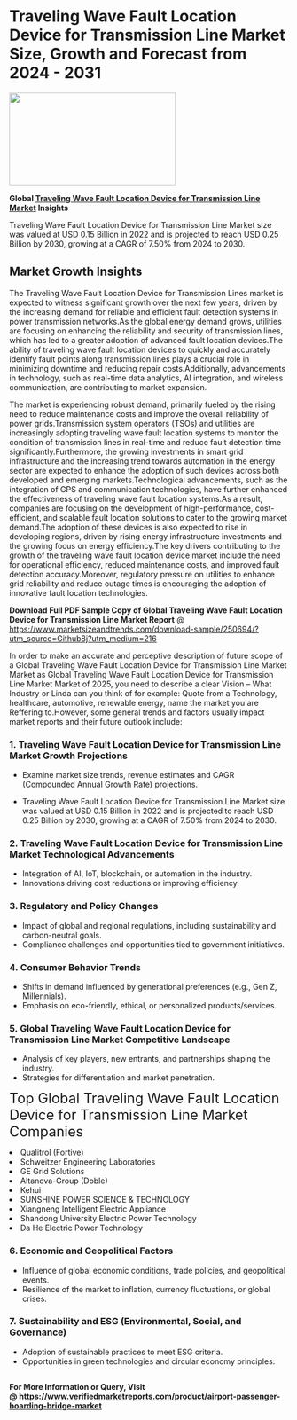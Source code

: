<H1>Traveling Wave Fault Location Device for Transmission Line Market Size, Growth and Forecast from 2024 - 2031</H1><img class="aligncenter size-medium wp-image-584254" src="https://thirdeyenews.in/wp-content/uploads/2024/09/Global-Market-Research-300x168.jpeg" alt="" width="300" height="168" /><p><strong>Global&nbsp;<a href="https://www.marketsizeandtrends.com/download-sample/250694/?utm_source=Github8j?utm_medium=216">Traveling Wave Fault Location Device for Transmission Line Market</a> Insights</strong></p><p>Traveling Wave Fault Location Device for Transmission Line Market size was valued at USD 0.15 Billion in 2022 and is projected to reach USD 0.25 Billion by 2030, growing at a CAGR of 7.50% from 2024 to 2030.</p><p><h2>Market Growth Insights</h2> <p>The Traveling Wave Fault Location Device for Transmission Lines market is expected to witness significant growth over the next few years, driven by the increasing demand for reliable and efficient fault detection systems in power transmission networks.As the global energy demand grows, utilities are focusing on enhancing the reliability and security of transmission lines, which has led to a greater adoption of advanced fault location devices.The ability of traveling wave fault location devices to quickly and accurately identify fault points along transmission lines plays a crucial role in minimizing downtime and reducing repair costs.Additionally, advancements in technology, such as real-time data analytics, AI integration, and wireless communication, are contributing to market expansion.</p> <p>The market is experiencing robust demand, primarily fueled by the rising need to reduce maintenance costs and improve the overall reliability of power grids.Transmission system operators (TSOs) and utilities are increasingly adopting traveling wave fault location systems to monitor the condition of transmission lines in real-time and reduce fault detection time significantly.Furthermore, the growing investments in smart grid infrastructure and the increasing trend towards automation in the energy sector are expected to enhance the adoption of such devices across both developed and emerging markets.Technological advancements, such as the integration of GPS and communication technologies, have further enhanced the effectiveness of traveling wave fault location systems.As a result, companies are focusing on the development of high-performance, cost-efficient, and scalable fault location solutions to cater to the growing market demand.The adoption of these devices is also expected to rise in developing regions, driven by rising energy infrastructure investments and the growing focus on energy efficiency.The key drivers contributing to the growth of the traveling wave fault location device market include the need for operational efficiency, reduced maintenance costs, and improved fault detection accuracy.Moreover, regulatory pressure on utilities to enhance grid reliability and reduce outage times is encouraging the adoption of innovative fault location technologies.</p> <p><span class=""><strong>Download Full PDF Sample Copy of Global Traveling Wave Fault Location Device for Transmission Line Market Report</strong> @ <a href="https://www.marketsizeandtrends.com/download-sample/250694/?utm_source=Github8j?utm_medium=216" target="_blank">https://www.marketsizeandtrends.com/download-sample/250694/?utm_source=Github8j?utm_medium=216</a></span></p><p>In order to make an accurate and perceptive description of future scope of a Global&nbsp;Traveling Wave Fault Location Device for Transmission Line Market Market as Global&nbsp;Traveling Wave Fault Location Device for Transmission Line Market Market of 2025, you need to describe a clear Vision &ndash; What Industry or Linda can you think of for example: Quote from a Technology, healthcare, automotive, renewable energy, name the market you are Reffering to.However, some general trends and factors usually impact market reports and their future outlook include:</p><h3>1.&nbsp;<strong>Traveling Wave Fault Location Device for Transmission Line Market Growth Projections</strong></h3><ul><li>Examine market size trends, revenue estimates and CAGR (Compounded Annual Growth Rate) projections.</li><li><p>Traveling Wave Fault Location Device for Transmission Line Market size was valued at USD 0.15 Billion in 2022 and is projected to reach USD 0.25 Billion by 2030, growing at a CAGR of 7.50% from 2024 to 2030.</p></li></ul><h3>2.&nbsp;<strong>Traveling Wave Fault Location Device for Transmission Line Market Technological Advancements</strong></h3><ul><li>Integration of AI, IoT, blockchain, or automation in the industry.</li><li>Innovations driving cost reductions or improving efficiency.</li></ul><h3>3.&nbsp;<strong>Regulatory and Policy Changes</strong></h3><ul><li>Impact of global and regional regulations, including sustainability and carbon-neutral goals.</li><li>Compliance challenges and opportunities tied to government initiatives.</li></ul><h3>4.&nbsp;<strong>Consumer Behavior Trends</strong></h3><ul><li>Shifts in demand influenced by generational preferences (e.g., Gen Z, Millennials).</li><li>Emphasis on eco-friendly, ethical, or personalized products/services.</li></ul><h3>5.&nbsp;<strong>Global Traveling Wave Fault Location Device for Transmission Line Market Competitive Landscape</strong></h3><ul><li>Analysis of key players, new entrants, and partnerships shaping the industry.</li><li>Strategies for differentiation and market penetration.</li></ul><p data-pm-slice="1 1 []"><span style="color: inherit; font-family: inherit; font-size: 25px;">Top Global Traveling Wave Fault Location Device for Transmission Line Market Companies</span></p><div class="" data-test-id=""><p><li>Qualitrol (Fortive)</li><li> Schweitzer Engineering Laboratories</li><li> GE Grid Solutions</li><li> Altanova-Group (Doble)</li><li> Kehui</li><li> SUNSHINE POWER SCIENCE & TECHNOLOGY</li><li> Xiangneng Intelligent Electric Appliance</li><li> Shandong University Electric Power Technology</li><li> Da He Electric Power Technology</li></p></div><h3>6.&nbsp;<strong>Economic and Geopolitical Factors</strong></h3><ul><li>Influence of global economic conditions, trade policies, and geopolitical events.</li><li>Resilience of the market to inflation, currency fluctuations, or global crises.</li></ul><h3>7.&nbsp;<strong>Sustainability and ESG (Environmental, Social, and Governance)</strong></h3><ul><li>Adoption of sustainable practices to meet ESG criteria.</li><li>Opportunities in green technologies and circular economy principles.</li></ul><h2><strong style="font-size: 14px;">For More Information or Query, Visit @&nbsp;</strong><a style="background-color: #ffffff; font-size: 14px;" href="https://www.marketsizeandtrends.com/report/traveling-wave-fault-location-device-for-transmission-line-market/" target="_blank">https://www.verifiedmarketreports.com/product/airport-passenger-boarding-bridge-market</a></h2>